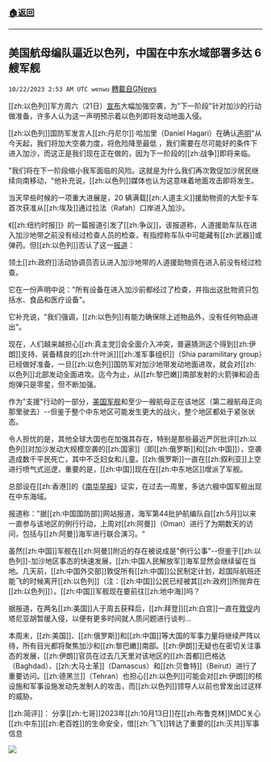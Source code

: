 ###  [:house:返回](README.md)
---


## 美国航母编队逼近以色列，中国在中东水域部署多达 6 艘军舰
`10/22/2023 2:53 AM UTC wenwu` [轉載自GNews](https://gnews.org/articles/1864675)

[[zh:以色列]]军方周六（21日）[宣布](https://x.com/aaronjmate/status/1715807263917793407?s=20)大幅加强空袭，为"下一阶段"针对加沙的行动做准备，许多人认为这一声明预示着以色列即将发动地面入侵。

[[zh:以色列]]国防军发言人[[zh:丹尼尔]]·哈加里（Daniel Hagari）在确认[声明](https://www.timesofisrael.com/idf-stepping-up-strikes-to-create-best-conditions-for-next-phase-of-war-on-hamas/)"从今天起，我们将加大空袭力度，将危险降至最低 ，我们需要在尽可能好的条件下进入加沙，而这正是我们现在正在做的，因为下一阶段的[[zh:战争]]即将来临。

"我们将在下一阶段缩小我军面临的风险。这就是为什么我们再次敦促加沙居民继续向南移动，"他补充说，[[zh:以色列]]媒体也认为这意味着地面攻击即将发生。

当天早些时候的一项重大进展是，20 辆满载[[zh:人道主义]]援助物资的大型卡车首次获准从[[zh:埃及]]通过拉法（Rafah）口岸进入加沙。

《[[zh:纽约时报]]》的一篇报道引发了[[zh:争议]]，该报道称，人道援助车队在进入加沙地带之前没有经过检查人员的检查，有指控称车队中可能藏有[[zh:武器]]或弹药。但[[zh:以色列]]否认了这一[报道](https://www.timesofisrael.com/liveblog-october-21-2023/)： 

领土[[zh:政府]]活动协调员否认进入加沙地带的人道援助物资在进入前没有经过检查。

它在一份声明中说："所有设备在进入加沙前都经过了检查，并指出这批物资只包括水、食品和医疗设备"。

它补充说，"我们强调，[[zh:以色列]]有能力确保除上述物品外，没有任何物品进出"。

现在，人们越来越担心[[zh:真主党]]会全面介入冲突，普遍猜测这个得到[[zh:伊朗]]支持、装备精良的[[zh:什叶派]][[zh:准军事组织]]（Shia paramilitary group）已经做好准备，一旦[[zh:以色列]]国防军对加沙地带发动地面进攻，就会对[[zh:以色列]]北部发动全面进攻。迄今为止，从[[zh:黎巴嫩]]南部发射的火箭弹和迫击炮弹只是零星，但不断加强。

作为"支援"行动的一部分，[美国军舰](https://x.com/duandang/status/1715725742229827614?s=20)和至少一艘航母正在该地区（第二艘航母正向那里驶去）--但鉴于整个中东地区可能发生更大的战火，整个地区都处于紧张状态。

令人担忧的是，其他全球大国也在加强其存在，特别是那些最近严厉批评[[zh:以色列]]对加沙发动大规模空袭的[[zh:国家]]（即[[zh:俄罗斯]]和[[zh:中国]]），空袭造成数千平民死亡，其中不乏妇女和儿童。[[zh:俄罗斯]]一直在[[zh:叙利亚]]上空进行喷气式巡逻，重要的是，[[zh:中国]]现在在[[zh:中东地区]]增派了军舰。

总部设在[[zh:香港]]的《[南华早报](https://www.scmp.com/news/china/military/article/3238536/6-chinese-warships-present-middle-east-over-past-week)》证实，在过去一周里，多达六艘中国军舰出现在中东海域。

报道称："据[[zh:中国国防部]]网站报道，海军第44批护航编队自[[zh:5月]]以来一直参与该地区的例行行动，上周对[[zh:阿曼]]（Oman）进行了为期数天的访问，包括与[[zh:阿曼]]海军进行联合演习。“

虽然[[zh:中国]]军舰在[[zh:阿曼]]附近的存在被说成是"例行公事"--但鉴于[[zh:以色列]]-加沙地区事态的快速发展，[[zh:中国人民解放军]]海军显然会继续留在当地。几天前，[[zh:中国外交部]]敦促所有[[zh:中国]]公民制定计划，趁国际航班还能飞的时候离开[[zh:以色列]]（注：[[zh:中国]]公民已经被其[[zh:政府]]所抛弃在[[zh:以色列]]）。[[zh:中国]]军舰现在要前往[[zh:地中海]]吗？

据报道，在两名[[zh:美国]]人于周五获释后，[[zh:拜登]][[zh:白宫]]一直在[敦促](https://x.com/aaronjmate/status/1715807263917793407?s=20)内塔尼亚胡暂缓入侵，以便有更多时间就人质问题进行谈判...

本周末，[[zh:美国]]、[[zh:俄罗斯]]和[[zh:中国]]等大国的军事力量将继续严阵以待，所有目光都将聚焦加沙和[[zh:黎巴嫩]]南部。[[zh:伊朗]]无疑也在密切关注事态的发展，[[zh:伊朗]]官员在过去几天里对该地区的[[zh:首都]]巴格达（Baghdad）、[[zh:大马士革]]（Damascus）和[[zh:贝鲁特]]（Beirut）进行了重要访问。[[zh:德黑兰]]（Tehran）也担心[[zh:以色列]]可能会对[[zh:伊朗]]的核设施和军事设施发动先发制人的攻击，而[[zh:以色列]]领导人以前也曾发出过这样的威胁。

[[zh:简评]]：
分享[[zh:七哥]]2023年[[zh:10月13日]]在[[zh:布鲁克林]]MDC关心[[zh:中东]][[zh:老百姓]]的生命安全，借[[zh:飞飞]]转达了重要的[[zh:灭共]]军事信息

![](ipfs://QmZLLNqZqrrb34Vsf7BhfTSKfCNkyYmu6BRn2QQWsnGy6U?.png)



